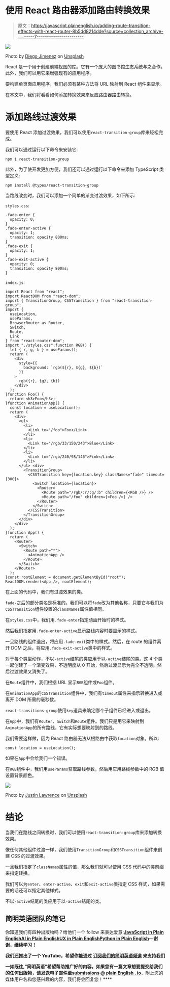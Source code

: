 # 使用 React 路由器添加路由转换效果

> 原文：<https://javascript.plainenglish.io/adding-route-transition-effects-with-react-router-8b5dd8214dde?source=collection_archive---------7----------------------->

![](img/fbd745d0657873abf691f89bd204503c.png)

Photo by [Diego Jimenez](https://unsplash.com/@diegojimenez?utm_source=medium&utm_medium=referral) on [Unsplash](https://unsplash.com?utm_source=medium&utm_medium=referral)

React 是一个用于创建前端视图的库。它有一个庞大的图书馆生态系统与之合作。此外，我们可以用它来增强现有的应用程序。

要构建单页面应用程序，我们必须有某种方法将 URL 映射到 React 组件来显示。

在本文中，我们将看看如何添加转换效果来反应路由器路由转换。

# 添加路线过渡效果

要使用 React 添加过渡效果，我们可以使用`react-transition-group`库来轻松完成。

我们可以通过运行以下命令来安装它:

```
npm i react-transition-group
```

此外，为了使开发更加方便，我们还可以通过运行以下命令来添加 TypeScript 类型定义:

```
npm install @types/react-transition-group
```

当路线改变时，我们可以添加一个简单的渐变过渡效果，如下所示:

`styles.css`:

```
.fade-enter {
  opacity: 0;
}
.fade-enter-active {
  opacity: 1;
  transition: opacity 800ms;
}
.fade-exit {
  opacity: 1;
}
.fade-exit-active {
  opacity: 0;
  transition: opacity 800ms;
}
```

`index.js`:

```
import React from "react";
import ReactDOM from "react-dom";
import { TransitionGroup, CSSTransition } from "react-transition-group";
import {
  useLocation,
  useParams,
  BrowserRouter as Router,
  Switch,
  Route,
  Link
} from "react-router-dom";
import "./styles.css";function RGB() {
  let { r, g, b } = useParams();
  return (
    <div
      style={{
        background: `rgb(${r}, ${g}, ${b})`
      }}
    >
      rgb({r}, {g}, {b})
    </div>
  );
}function Foo() {
  return <h3>Foo</h3>;
}function AnimationApp() {
  const location = useLocation();
  return (
    <div>
      <ul>
        <li>
          <Link to="/foo">Foo</Link>
        </li>
        <li>
          <Link to="/rgb/33/150/243">Blue</Link>
        </li>
        <li>
          <Link to="/rgb/240/98/146">Pink</Link>
        </li>
      </ul> <div>
        <TransitionGroup>
          <CSSTransition key={location.key} classNames="fade" timeout={300}>
            <Switch location={location}>
              <Router>
                <Route path="/rgb/:r/:g/:b" children={<RGB />} />
                <Route path="/foo" children={<Foo />} />
              </Router>
            </Switch>
          </CSSTransition>
        </TransitionGroup>
      </div>
    </div>
  );
}function App() {
  return (
    <Router>
      <Switch>
        <Route path="*">
          <AnimationApp />
        </Route>
      </Switch>
    </Router>
  );
}const rootElement = document.getElementById("root");
ReactDOM.render(<App />, rootElement);
```

在上面的代码中，我们有过渡效果的类。

`fade-`之后的部分类名是标准的。我们可以将`fade`改为其他名称，只要它与我们为`CSSTransition`组件设置的`classNames`属性值相同。

在`styles.css`中，我们用`.fade-enter`指定动画开始时的样式。

然后我们指定用`.fade-enter-active`显示路线内容时要显示的样式。

一旦路线的组件退出，将应用`.fade-exit`类中的样式。然后，在 route 的组件离开 DOM 之后，将应用`.fade-exit-active`类中的样式。

对于每个类型动作，不以`-active`结尾的类应用于以`-active`结尾的类。这 4 个类一起创建了一个渐变效果，不透明度从 0 开始，然后过渡显示为完全不透明。然后过渡效果又消失了。

在`Route`组件中，我们根据 URL 显示`RGB`组件或`Foo`组件。

在`AnimationApp`的`CSSTransition`组件中，我们有`timeout`属性来指示转换进入或离开 DOM 所需的毫秒数。

`react-transitions-group`使用`key`道具来确定哪个子组件已经进入或退出。

在`App`中，我们有`Router`、`Switch`和`Route`组件。我们只是用它来映射到`AnimationApp`的所有路线，它有实际想要映射到的路线。

我们需要这样做，因为 React 路由器无法从根路由中获取`location`对象。所以:

```
const location = useLocation();
```

如果在`App`中会给我们一个错误。

在`RGB`组件中，我们用`useParams`获取路线参数，然后用它用路线参数中的 RGB 值设置背景颜色。

![](img/eb8d96977aa1d190806f34b3ce7c1a93.png)

Photo by [Justin Lawrence](https://unsplash.com/@thisisjlaw?utm_source=medium&utm_medium=referral) on [Unsplash](https://unsplash.com?utm_source=medium&utm_medium=referral)

# 结论

当我们在路线之间转换时，我们可以使用`react-transition-group`库来添加转换效果。

像任何其他组件过渡一样，我们使用`TransitionGroup`和`CSSTransition`组件来创建 CSS 的过渡效果。

一旦我们指定了`classNames`属性的值，那么我们就可以使用 CSS 代码中的类前缀来指定转换。

我们可以为`enter`、`enter-active`、`exit`和`exit-active`类指定 CSS 样式，如果需要的话还可以指定其他样式。

不以`-active`结尾的类应用于以`-active`结尾的类。

## **简明英语团队的笔记**

你知道我们有四种出版物吗？给他们一个 follow 来表达爱意:[**JavaScript in Plain English**](https://medium.com/javascript-in-plain-english)[**AI in Plain English**](https://medium.com/ai-in-plain-english)[**UX in Plain English**](https://medium.com/ux-in-plain-english)[**Python in Plain English**](https://medium.com/python-in-plain-english)**—谢谢，继续学习！**

**我们还推出了一个 YouTube，希望你能通过 [**订阅我们的简明英语频道**](https://www.youtube.com/channel/UCtipWUghju290NWcn8jhyAw) 来支持我们**

**一如既往,“简明英语”希望帮助推广好的内容。如果您有一篇文章想要提交给我们的任何出版物，请发送电子邮件至[**submissions @ plain English . io**](mailto:submissions@plainenglish.io)**，附上您的媒体用户名和您感兴趣的内容，我们将会回复您！****